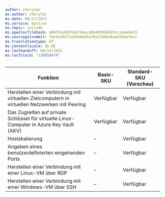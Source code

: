 ```yaml
---
author: cherylmc
ms.author: cherylmc
ms.date: 08/27/2021
ms.service: bastion
ms.topic: include
ms.openlocfilehash: 880f91a9078a5f4bacd8d403d9b023ccaa4a9e33
ms.sourcegitcommit: f6e2ea5571e35b9ed3a79a22485eba4d20ae36cc
ms.translationtype: HT
ms.contentlocale: de-DE
ms.lasthandoff: 09/24/2021
ms.locfileid: "128910474"
---
```

| Funktion | Basic-SKU | Standard-SKU (Vorschau) |
|---|---|---|
| Herstellen einer Verbindung mit virtuellen Zielcomputern in virtuellen Netzwerken mit Peering | Verfügbar | Verfügbar |
| Das Zugreifen auf private Schlüssel für virtuelle Linux-Computer in Azure Key Vault (AKV) | Verfügbar | Verfügbar |
| Hostskalierung | – | Verfügbar |
| Angeben eines benutzerdefinierten eingehenden Ports | – | Verfügbar|
| Herstellen einer Verbindung mit einer Linux-VM über RDP | –| Verfügbar|
| Herstellen einer Verbindung mit einer Windows-VM über SSH | – | Verfügbar|
